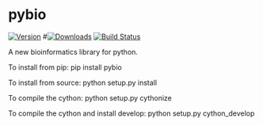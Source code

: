 # pybio

[![Version](https://img.shields.io/pypi/v/pybio.svg)](https://pypi.python.org/pypi/pybio)
#[![Downloads](https://img.shields.io/pypi/dm/pybio.svg)](https://pypi.python.org/pypi/pybio)
[![Build Status](https://travis-ci.org/jrellis/pybio.svg?branch=master)](https://travis-ci.org/jrellis/pybio)

A new bioinformatics library for python.

To install from pip:
pip install pybio

To install from source:
python setup.py install

To compile the cython:
python setup.py cythonize

To compile the cython and install develop:
python setup.py cython_develop
